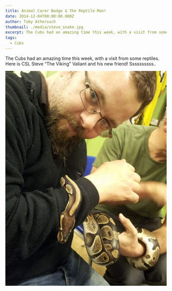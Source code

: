 ```yaml
---
title: Animal Carer Badge & The Reptile Man!
date: 2014-12-04T00:00:00.000Z
author: Toby Athersuch
thumbnail: ./media/steve_snake.jpg
excerpt: The Cubs had an amazing time this week, with a visit from some reptiles. 
tags:
  - Cubs
---
```


The Cubs had an amazing time this week, with a visit from some reptiles. Here is CSL Steve “The Viking” Valiant and his new friend! Ssssssssss..

![Snake Steve](./media/steve_snake.jpg)

